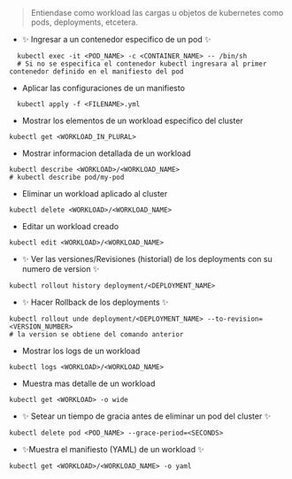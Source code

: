 > Entiendase como workload las cargas u objetos de kubernetes como pods, deployments, etcetera.

- ✨ Ingresar a un contenedor especifico de un pod ✨
```shell
  kubectl exec -it <POD_NAME> -c <CONTAINER_NAME> -- /bin/sh
  # Si no se especifica el contenedor kubectl ingresara al primer contenedor definido en el manifiesto del pod
```

- Aplicar las configuraciones de un manifiesto
```shell
  kubectl apply -f <FILENAME>.yml
```

- Mostrar los elementos de un workload especifico del cluster
```shell
kubectl get <WORKLOAD_IN_PLURAL>
```

- Mostrar informacion detallada de un workload
```shell
kubectl describe <WORKLOAD>/<WORKLOAD_NAME>
# kubectl describe pod/my-pod
```

- Eliminar un workload aplicado al cluster
```shell
kubectl delete <WORKLOAD>/<WORKLOAD_NAME>
```

- Editar un workload creado
```shell
kubectl edit <WORKLOAD>/<WORKLOAD_NAME>
```

- ✨ Ver las versiones/Revisiones (historial) de los deployments con su numero de version ✨
```shell
kubectl rollout history deployment/<DEPLOYMENT_NAME>
```

- ✨ Hacer Rollback de los deployments ✨
```shell
kubectl rollout unde deployment/<DEPLOYMENT_NAME> --to-revision=<VERSION_NUMBER>
# la version se obtiene del comando anterior
```

- Mostrar los logs de un workload
```shell
kubectl logs <WORKLOAD>/<WORKLOAD_NAME>
```

- Muestra mas detalle de un workload
```shell
kubectl get <WORKLOAD> -o wide
```

- ✨ Setear un tiempo de gracia antes de eliminar un pod del cluster ✨
```shell
kubectl delete pod <POD_NAME> --grace-period=<SECONDS>
```

- ✨Muestra el manifiesto (YAML) de un workload ✨
```shell
kubectl get <WORKLOAD>/<WORKLOAD_NAME> -o yaml
```